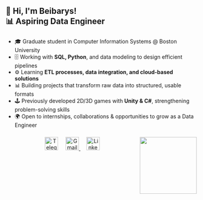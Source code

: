 <h2 align="left">👋 Hi, I'm Beibarys!<br>📊 Aspiring Data Engineer</h2>

###

- 🎓 Graduate student in Computer Information Systems @ Boston University  
- 🗄️ Working with **SQL, Python**, and data modeling to design efficient pipelines  
- ⚙️ Learning **ETL processes, data integration, and cloud-based solutions**  
- 📊 Building projects that transform raw data into structured, usable formats  
- 🕹️ Previously developed 2D/3D games with **Unity & C#**, strengthening problem-solving skills  
- 🌍 Open to internships, collaborations & opportunities to grow as a Data Engineer

###

<img align="right" height="150" src="https://i.imgur.com/4LxkABY.gif?format=gif" />


###



<div align="center">
    <img src="https://img.shields.io/static/v1?message=Telegram&logo=telegram&label=&color=26A5E4&logoColor=white&labelColor=&style=for-the-badge" height="35" alt="Telegram" />
  </a> &nbsp;&nbsp;&nbsp;
  <a href="mailto:torihatakamori@gmail.com">
    <img src="https://img.shields.io/static/v1?message=Gmail&logo=gmail&label=&color=D14836&logoColor=white&labelColor=&style=for-the-badge" height="35" alt="Gmail" />
  </a> &nbsp;&nbsp;&nbsp;
  <a href="https://www.linkedin.com/in/beibarys-nygyzbayev-14645532b/" target="_blank">
    <img src="https://img.shields.io/static/v1?message=LinkedIn&logo=linkedin&label=&color=0077B5&logoColor=white&labelColor=&style=for-the-badge" height="35" alt="LinkedIn" />
  </a>
</div>



###

